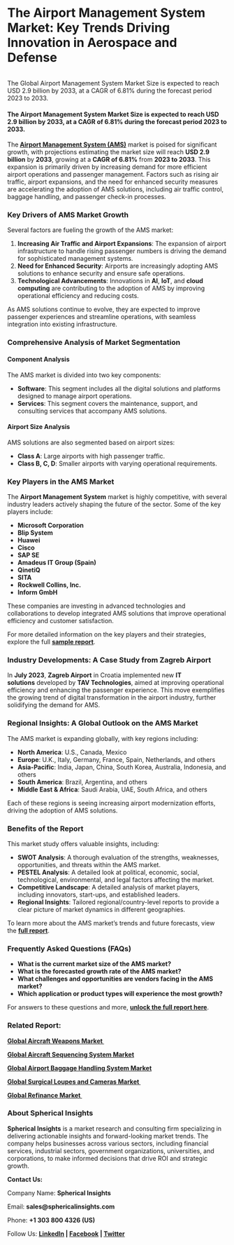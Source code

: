 <div class="wow_read_blog_hdr_img">
<div class="wow_read_blog_hdr_img_innr">
<h1>The Airport Management System Market: Key Trends Driving Innovation in Aerospace and Defense</h1>
</div>
<div class="wow_main_float_head_img"><img src="https://www.vevioz.com/upload/photos/2025/01/6gzSGtbqpXxgjqeuwt7x_23_512f0e1c3926d5f8af4d9238207e8bb9_image.jpg" alt="" /></div>
</div>
<div class="read-blog-container">
<div class="read-blog-desc">
<p class="mb-0">The Global Airport Management System Market Size is expected to reach USD 2.9 billion by 2033, at a CAGR of 6.81% during the forecast period 2023 to 2033.</p>
</div>
<div class="read-content">
<h4><strong>The Airport Management System Market Size is expected to reach USD 2.9 billion by 2033, at a CAGR of 6.81% during the forecast period 2023 to 2033.</strong></h4>
<p>The<strong>&nbsp;<a href="https://www.sphericalinsights.com/reports/airport-management-system-market" target="_blank" rel="noopener">Airport Management System (AMS)</a></strong>&nbsp;market is poised for significant growth, with projections estimating the market size will reach&nbsp;<strong>USD 2.9 billion</strong>&nbsp;by&nbsp;<strong>2033</strong>, growing at a&nbsp;<strong>CAGR of 6.81%</strong>&nbsp;from&nbsp;<strong>2023 to 2033</strong>. This expansion is primarily driven by increasing demand for more efficient airport operations and passenger management. Factors such as rising air traffic, airport expansions, and the need for enhanced security measures are accelerating the adoption of AMS solutions, including air traffic control, baggage handling, and passenger check-in processes.</p>
<h3><strong>Key Drivers of AMS Market Growth</strong></h3>
<p>Several factors are fueling the growth of the AMS market:</p>
<ol>
<li><strong>Increasing Air Traffic and Airport Expansions</strong>: The expansion of airport infrastructure to handle rising passenger numbers is driving the demand for sophisticated management systems.</li>
<li><strong>Need for Enhanced Security</strong>: Airports are increasingly adopting AMS solutions to enhance security and ensure safe operations.</li>
<li><strong>Technological Advancements</strong>: Innovations in&nbsp;<strong>AI</strong>,&nbsp;<strong>IoT</strong>, and&nbsp;<strong>cloud computing</strong>&nbsp;are contributing to the adoption of AMS by improving operational efficiency and reducing costs.</li>
</ol>
<p>As AMS solutions continue to evolve, they are expected to improve passenger experiences and streamline operations, with seamless integration into existing infrastructure.</p>
<h3><strong>Comprehensive Analysis of Market Segmentation</strong></h3>
<h4><strong>Component Analysis</strong></h4>
<p>The AMS market is divided into two key components:</p>
<ul>
<li><strong>Software</strong>: This segment includes all the digital solutions and platforms designed to manage airport operations.</li>
<li><strong>Services</strong>: This segment covers the maintenance, support, and consulting services that accompany AMS solutions.</li>
</ul>
<h4><strong>Airport Size Analysis</strong></h4>
<p>AMS solutions are also segmented based on airport sizes:</p>
<ul>
<li><strong>Class A</strong>: Large airports with high passenger traffic.</li>
<li><strong>Class B, C, D</strong>: Smaller airports with varying operational requirements.</li>
</ul>
<h3><strong>Key Players in the AMS Market</strong></h3>
<p>The&nbsp;<strong>Airport Management System</strong>&nbsp;market is highly competitive, with several industry leaders actively shaping the future of the sector. Some of the key players include:</p>
<ul>
<li><strong>Microsoft Corporation</strong></li>
<li><strong>Blip System</strong></li>
<li><strong>Huawei</strong></li>
<li><strong>Cisco</strong></li>
<li><strong>SAP SE</strong></li>
<li><strong>Amadeus IT Group (Spain)</strong></li>
<li><strong>QinetiQ</strong></li>
<li><strong>SITA</strong></li>
<li><strong>Rockwell Collins, Inc.</strong></li>
<li><strong>Inform GmbH</strong></li>
</ul>
<p>These companies are investing in advanced technologies and collaborations to develop integrated AMS solutions that improve operational efficiency and customer satisfaction.</p>
<p>For more detailed information on the key players and their strategies, explore the full&nbsp;<strong><a href="https://www.sphericalinsights.com/request-sample/5872" target="_new" rel="noopener">sample report</a></strong>.</p>
<h3><strong>Industry Developments: A Case Study from Zagreb Airport</strong></h3>
<p>In&nbsp;<strong>July 2023</strong>,&nbsp;<strong>Zagreb Airport</strong>&nbsp;in Croatia implemented new&nbsp;<strong>IT solutions</strong>&nbsp;developed by&nbsp;<strong>TAV Technologies</strong>, aimed at improving operational efficiency and enhancing the passenger experience. This move exemplifies the growing trend of digital transformation in the airport industry, further solidifying the demand for AMS.</p>
<h3><strong>Regional Insights: A Global Outlook on the AMS Market</strong></h3>
<p>The AMS market is expanding globally, with key regions including:</p>
<ul>
<li><strong>North America</strong>: U.S., Canada, Mexico</li>
<li><strong>Europe</strong>: U.K., Italy, Germany, France, Spain, Netherlands, and others</li>
<li><strong>Asia-Pacific</strong>: India, Japan, China, South Korea, Australia, Indonesia, and others</li>
<li><strong>South America</strong>: Brazil, Argentina, and others</li>
<li><strong>Middle East &amp; Africa</strong>: Saudi Arabia, UAE, South Africa, and others</li>
</ul>
<p>Each of these regions is seeing increasing airport modernization efforts, driving the adoption of AMS solutions.</p>
<h3><strong>Benefits of the Report</strong></h3>
<p>This market study offers valuable insights, including:</p>
<ul>
<li><strong>SWOT Analysis</strong>: A thorough evaluation of the strengths, weaknesses, opportunities, and threats within the AMS market.</li>
<li><strong>PESTEL Analysis</strong>: A detailed look at political, economic, social, technological, environmental, and legal factors affecting the market.</li>
<li><strong>Competitive Landscape</strong>: A detailed analysis of market players, including innovators, start-ups, and established leaders.</li>
<li><strong>Regional Insights</strong>: Tailored regional/country-level reports to provide a clear picture of market dynamics in different geographies.</li>
</ul>
<p>To learn more about the AMS market&rsquo;s trends and future forecasts, view the&nbsp;<strong><a href="https://www.sphericalinsights.com/reports/airport-management-system-market" target="_new" rel="noopener">full report</a></strong>.</p>
<h3><strong>Frequently Asked Questions (FAQs)</strong></h3>
<ul>
<li><strong>What is the current market size of the AMS market?</strong></li>
<li><strong>What is the forecasted growth rate of the AMS market?</strong></li>
<li><strong>What challenges and opportunities are vendors facing in the AMS market?</strong></li>
<li><strong>Which application or product types will experience the most growth?</strong></li>
</ul>
<p>For answers to these questions and more,&nbsp;<strong><a href="https://www.sphericalinsights.com/reports/airport-management-system-market" target="_new" rel="noopener">unlock the full report here</a></strong>.</p>
<h3><strong>Related Report:</strong></h3>
<p><a href="https://www.globenewswire.com/news-release/2024/09/06/2942316/0/en/Global-Aircraft-Weapons-Market-Size-To-Worth-USD-21-6-Billion-By-2033-CAGR-OF-7-28.html" target="_blank" rel="noopener"><strong>Global Aircraft Weapons Market&nbsp;</strong></a></p>
<p><a href="https://www.globenewswire.com/news-release/2024/09/06/2942005/0/en/Global-Aircraft-Sequencing-System-Market-Size-To-Worth-USD-9-8-Billion-By-2033-l-CAGR-Of-7-62.html" target="_blank" rel="noopener"><strong>Global Aircraft Sequencing System Market</strong></a></p>
<p><a href="https://www.globenewswire.com/news-release/2024/09/06/2941915/0/en/Global-Airport-Baggage-Handling-System-Market-Size-To-Worth-USD-13-2-Billion-By-2033-CAGR-Of-3-68.html" target="_blank" rel="noopener"><strong>Global Airport Baggage Handling System Market</strong></a></p>
<p><strong><a href="https://www.sphericalinsights.jp/reports/surgical-loupes-and-cameras-market" target="_blank" rel="noopener">Global Surgical Loupes and Cameras Market&nbsp;</a></strong></p>
<p><strong><a href="https://www.sphericalinsights.jp/reports/refinance-market" target="_blank" rel="noopener">Global Refinance Market&nbsp;</a></strong></p>
<h3><strong>About Spherical Insights</strong></h3>
<p><strong>Spherical Insights</strong>&nbsp;is a market research and consulting firm specializing in delivering actionable insights and forward-looking market trends. The company helps businesses across various sectors, including financial services, industrial sectors, government organizations, universities, and corporations, to make informed decisions that drive ROI and strategic growth.</p>
<p><strong>Contact Us:</strong></p>
<p>Company Name:&nbsp;<strong>Spherical Insights</strong></p>
<p>Email:&nbsp;<strong>sales@sphericalinsights.com</strong></p>
<p>Phone:&nbsp;<strong>+1 303 800 4326 (US)</strong></p>
<p>Follow Us:&nbsp;<strong><a href="https://www.linkedin.com/company/spherical-insight/" rel="nofollow"><u>LinkedIn</u></a>&nbsp;|&nbsp;<a href="https://www.facebook.com/sphericalinsights22" rel="nofollow"><u>Facebook</u></a>&nbsp;|&nbsp;<a href="https://twitter.com/SInsights_US" rel="nofollow"><u>Twitter</u></a></strong></p>
</div>
</div>
